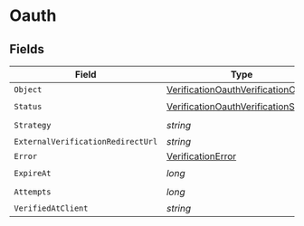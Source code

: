 # Oauth


## Fields

| Field                                                                                                 | Type                                                                                                  | Required                                                                                              | Description                                                                                           |
| ----------------------------------------------------------------------------------------------------- | ----------------------------------------------------------------------------------------------------- | ----------------------------------------------------------------------------------------------------- | ----------------------------------------------------------------------------------------------------- |
| `Object`                                                                                              | [VerificationOauthVerificationObject](../../Models/Components/VerificationOauthVerificationObject.md) | :heavy_minus_sign:                                                                                    | N/A                                                                                                   |
| `Status`                                                                                              | [VerificationOauthVerificationStatus](../../Models/Components/VerificationOauthVerificationStatus.md) | :heavy_check_mark:                                                                                    | N/A                                                                                                   |
| `Strategy`                                                                                            | *string*                                                                                              | :heavy_check_mark:                                                                                    | N/A                                                                                                   |
| `ExternalVerificationRedirectUrl`                                                                     | *string*                                                                                              | :heavy_minus_sign:                                                                                    | N/A                                                                                                   |
| `Error`                                                                                               | [VerificationError](../../Models/Components/VerificationError.md)                                     | :heavy_minus_sign:                                                                                    | N/A                                                                                                   |
| `ExpireAt`                                                                                            | *long*                                                                                                | :heavy_check_mark:                                                                                    | N/A                                                                                                   |
| `Attempts`                                                                                            | *long*                                                                                                | :heavy_check_mark:                                                                                    | N/A                                                                                                   |
| `VerifiedAtClient`                                                                                    | *string*                                                                                              | :heavy_minus_sign:                                                                                    | N/A                                                                                                   |